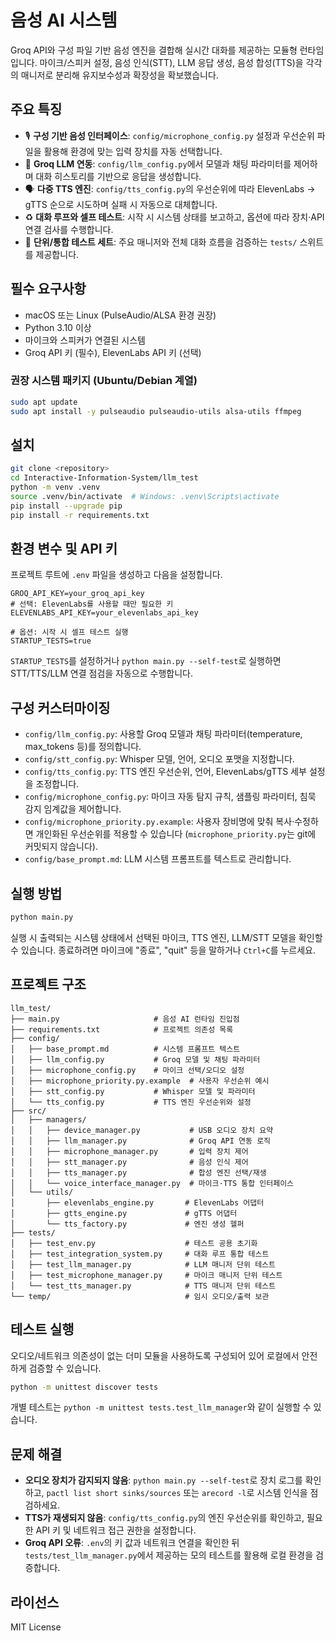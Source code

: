 # 음성 AI 시스템

Groq API와 구성 파일 기반 음성 엔진을 결합해 실시간 대화를 제공하는 모듈형 런타임입니다. 마이크/스피커 설정, 음성 인식(STT), LLM 응답 생성, 음성 합성(TTS)을 각각의 매니저로 분리해 유지보수성과 확장성을 확보했습니다.

## 주요 특징

- 🎙️ **구성 기반 음성 인터페이스**: `config/microphone_config.py` 설정과 우선순위 파일을 활용해 환경에 맞는 입력 장치를 자동 선택합니다.
- 🧠 **Groq LLM 연동**: `config/llm_config.py`에서 모델과 채팅 파라미터를 제어하며 대화 히스토리를 기반으로 응답을 생성합니다.
- 🗣️ **다중 TTS 엔진**: `config/tts_config.py`의 우선순위에 따라 ElevenLabs → gTTS 순으로 시도하며 실패 시 자동으로 대체합니다.
- ♻️ **대화 루프와 셀프 테스트**: 시작 시 시스템 상태를 보고하고, 옵션에 따라 장치·API 연결 검사를 수행합니다.
- 🧪 **단위/통합 테스트 세트**: 주요 매니저와 전체 대화 흐름을 검증하는 `tests/` 스위트를 제공합니다.

## 필수 요구사항

- macOS 또는 Linux (PulseAudio/ALSA 환경 권장)
- Python 3.10 이상
- 마이크와 스피커가 연결된 시스템
- Groq API 키 (필수), ElevenLabs API 키 (선택)

### 권장 시스템 패키지 (Ubuntu/Debian 계열)

```bash
sudo apt update
sudo apt install -y pulseaudio pulseaudio-utils alsa-utils ffmpeg
```

## 설치

```bash
git clone <repository>
cd Interactive-Information-System/llm_test
python -m venv .venv
source .venv/bin/activate  # Windows: .venv\Scripts\activate
pip install --upgrade pip
pip install -r requirements.txt
```

## 환경 변수 및 API 키

프로젝트 루트에 `.env` 파일을 생성하고 다음을 설정합니다.

```env
GROQ_API_KEY=your_groq_api_key
# 선택: ElevenLabs를 사용할 때만 필요한 키
ELEVENLABS_API_KEY=your_elevenlabs_api_key

# 옵션: 시작 시 셀프 테스트 실행
STARTUP_TESTS=true
```

`STARTUP_TESTS`를 설정하거나 `python main.py --self-test`로 실행하면 STT/TTS/LLM 연결 점검을 자동으로 수행합니다.

## 구성 커스터마이징

- `config/llm_config.py`: 사용할 Groq 모델과 채팅 파라미터(temperature, max_tokens 등)를 정의합니다.
- `config/stt_config.py`: Whisper 모델, 언어, 오디오 포맷을 지정합니다.
- `config/tts_config.py`: TTS 엔진 우선순위, 언어, ElevenLabs/gTTS 세부 설정을 조정합니다.
- `config/microphone_config.py`: 마이크 자동 탐지 규칙, 샘플링 파라미터, 침묵 감지 임계값을 제어합니다.
- `config/microphone_priority.py.example`: 사용자 장비명에 맞춰 복사·수정하면 개인화된 우선순위를 적용할 수 있습니다 (`microphone_priority.py`는 git에 커밋되지 않습니다).
- `config/base_prompt.md`: LLM 시스템 프롬프트를 텍스트로 관리합니다.

## 실행 방법

```bash
python main.py
```

실행 시 출력되는 시스템 상태에서 선택된 마이크, TTS 엔진, LLM/STT 모델을 확인할 수 있습니다. 종료하려면 마이크에 "종료", "quit" 등을 말하거나 `Ctrl+C`를 누르세요.

## 프로젝트 구조

```
llm_test/
├── main.py                     # 음성 AI 런타임 진입점
├── requirements.txt            # 프로젝트 의존성 목록
├── config/
│   ├── base_prompt.md          # 시스템 프롬프트 텍스트
│   ├── llm_config.py           # Groq 모델 및 채팅 파라미터
│   ├── microphone_config.py    # 마이크 선택/오디오 설정
│   ├── microphone_priority.py.example  # 사용자 우선순위 예시
│   ├── stt_config.py           # Whisper 모델 및 파라미터
│   └── tts_config.py           # TTS 엔진 우선순위와 설정
├── src/
│   ├── managers/
│   │   ├── device_manager.py           # USB 오디오 장치 요약
│   │   ├── llm_manager.py              # Groq API 연동 로직
│   │   ├── microphone_manager.py       # 입력 장치 제어
│   │   ├── stt_manager.py              # 음성 인식 제어
│   │   ├── tts_manager.py              # 합성 엔진 선택/재생
│   │   └── voice_interface_manager.py  # 마이크·TTS 통합 인터페이스
│   └── utils/
│       ├── elevenlabs_engine.py       # ElevenLabs 어댑터
│       ├── gtts_engine.py             # gTTS 어댑터
│       └── tts_factory.py             # 엔진 생성 헬퍼
├── tests/
│   ├── test_env.py                    # 테스트 공용 초기화
│   ├── test_integration_system.py     # 대화 루프 통합 테스트
│   ├── test_llm_manager.py            # LLM 매니저 단위 테스트
│   ├── test_microphone_manager.py     # 마이크 매니저 단위 테스트
│   └── test_tts_manager.py            # TTS 매니저 단위 테스트
└── temp/                              # 임시 오디오/출력 보관
```

## 테스트 실행

오디오/네트워크 의존성이 없는 더미 모듈을 사용하도록 구성되어 있어 로컬에서 안전하게 검증할 수 있습니다.

```bash
python -m unittest discover tests
```

개별 테스트는 `python -m unittest tests.test_llm_manager`와 같이 실행할 수 있습니다.

## 문제 해결

- **오디오 장치가 감지되지 않음**: `python main.py --self-test`로 장치 로그를 확인하고, `pactl list short sinks/sources` 또는 `arecord -l`로 시스템 인식을 점검하세요.
- **TTS가 재생되지 않음**: `config/tts_config.py`의 엔진 우선순위를 확인하고, 필요한 API 키 및 네트워크 접근 권한을 설정합니다.
- **Groq API 오류**: `.env`의 키 값과 네트워크 연결을 확인한 뒤 `tests/test_llm_manager.py`에서 제공하는 모의 테스트를 활용해 로컬 환경을 검증합니다.

## 라이선스

MIT License
